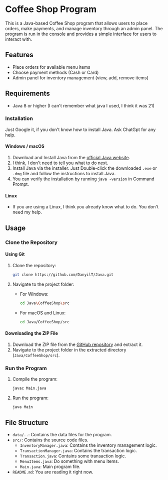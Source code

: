 # Coffee Shop Program

This is a Java-based Coffee Shop program that allows users to place orders, make payments, and manage inventory through an admin panel. The program is run in the console and provides a simple interface for users to interact with.

## Features

- Place orders for available menu items
- Choose payment methods (Cash or Card)
- Admin panel for inventory management (view, add, remove items)

## Requirements

- Java 8 or higher (I can't remember what java I used, I think it was 21)

### Installation

Just Google it, if you don't know how to install Java. Ask ChatGpt for any help.

#### Windows / macOS

1. Download and Install Java from the [official Java website](https://www.oracle.com/java/technologies/javase-downloads.html).
2. I think, I don't need to tell you what to do next.
3. Install Java via the installer. Just Double-click the downloaded `.exe` or `.dmg` file and follow the instructions to install Java.
4. You can verify the installation by running `java -version` in Command Prompt.

#### Linux

- If you are using a Linux, I think you already know what to do. You don't need my help.

## Usage

### Clone the Repository

#### Using Git

1. Clone the repository:
    ```sh
    git clone https://github.com/DanyilT/Java.git
    ```

2. Navigate to the project folder:
    - For Windows:
         ```sh
         cd Java\CoffeeShop\src
         ```
    - For macOS and Linux:
         ```sh
         cd Java/CoffeeShop/src
         ```

#### Downloading the ZIP File

1. Download the ZIP file from the [GitHub repository](https://github.com/DanyilT/Java.git) and extract it.
2. Navigate to the project folder in the extracted directory (`Java/CoffeeShop/src`).

### Run the Program

1. Compile the program:
    ```sh
    javac Main.java
    ```

2. Run the program:
    ```sh
    java Main
    ```

## File Structure

- `data/..`: Contains the data files for the program.
- `src/`: Contains the source code files.
    - `InventoryManager.java`: Contains the inventory management logic.
    - `TransactionManager.java`: Contains the transaction logic.
    - `Transaction.java`: Contains some transaction logic.
    - `MenuItems.java`: Do something with menu items.
    - `Main.java`: Main program file.
- `README.md`: You are reading it right now.
